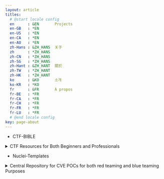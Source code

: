 ```yaml
---
layout: article
titles:
  # @start locale config
  en      : &EN       Projects
  en-GB   : *EN
  en-US   : *EN
  en-CA   : *EN
  en-AU   : *EN
  zh-Hans : &ZH_HANS  关于
  zh      : *ZH_HANS
  zh-CN   : *ZH_HANS
  zh-SG   : *ZH_HANS
  zh-Hant : &ZH_HANT  關於
  zh-TW   : *ZH_HANT
  zh-HK   : *ZH_HANT
  ko      : &KO       소개
  ko-KR   : *KO
  fr      : &FR       À propos
  fr-BE   : *FR
  fr-CA   : *FR
  fr-CH   : *FR
  fr-FR   : *FR
  fr-LU   : *FR
  # @end locale config
key: page-about
---
```



- CTF-BIBLE

<details>
  <summary>CTF Resources for Both Beginners and Professionals</summary>
  
  
- [CTF-BIBLE](https://github.com/k0imet/CTFs/tree/main/CTF-BIBLE)

</details>

- Nuclei-Templates
<details>
  <summary>Central Repository for CVE POCs for both red teaming and blue teaming Purposes</summary>

  
- [CVE_POCs](https://github.com/k0imet/Nuclei-Templates)

</details>
